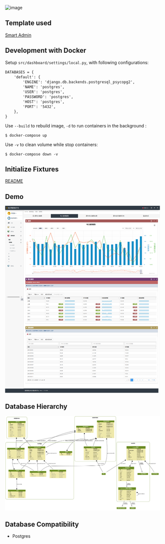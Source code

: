 ![image](https://travis-ci.org/travishen/aprp.svg?branch=master)

## Template used

[Smart Admin](https://wrapbootstrap.com/theme/smartadmin-responsive-webapp-WB0573SK0)


## Development with Docker

Setup `src/dashboard/settings/local.py`, with following configurations:
```
DATABASES = {
    'default': {
        'ENGINE': 'django.db.backends.postgresql_psycopg2',
        'NAME': 'postgres',
        'USER': 'postgres',
        'PASSWORD': 'postgres',
        'HOST': 'postgres',
        'PORT': '5432',
    },
}
```

Use `--build` to rebuild image, `-d` to run containers in the background :
```
$ docker-compose up
```

Use `-v` to clean volume while stop containers:
```
$ docker-compose down -v
```

## Initialize Fixtures

[README](https://github.com/COAStatistics/aprp/blob/master/src/fixtures/README.md)

## Demo

![image](img/demo.png)

## Database Hierarchy

![image](img/aprp.png)

## Database Compatibility

* Postgres
